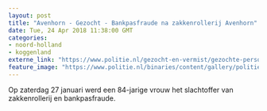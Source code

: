 ```yaml
---
layout: post
title: "Avenhorn - Gezocht - Bankpasfraude na zakkenrollerij Avenhorn"
date: Tue, 24 Apr 2018 11:38:00 GMT
categories: 
- noord-holland 
- koggenland 
externe_link: "https://www.politie.nl/gezocht-en-vermist/gezochte-personen/2018/april/04-bankpasfraude-na-zakkenrollerij-avenhorn.html"
feature_image: "https://www.politie.nl/binaries/content/gallery/politie/gezocht/verdachten/2018/april/04-nh/2018018236-f-bankpasfraude-avenhorn-4.jpg"
---
```


Op zaterdag 27 januari werd een 84-jarige vrouw het slachtoffer van zakkenrollerij en bankpasfraude.
